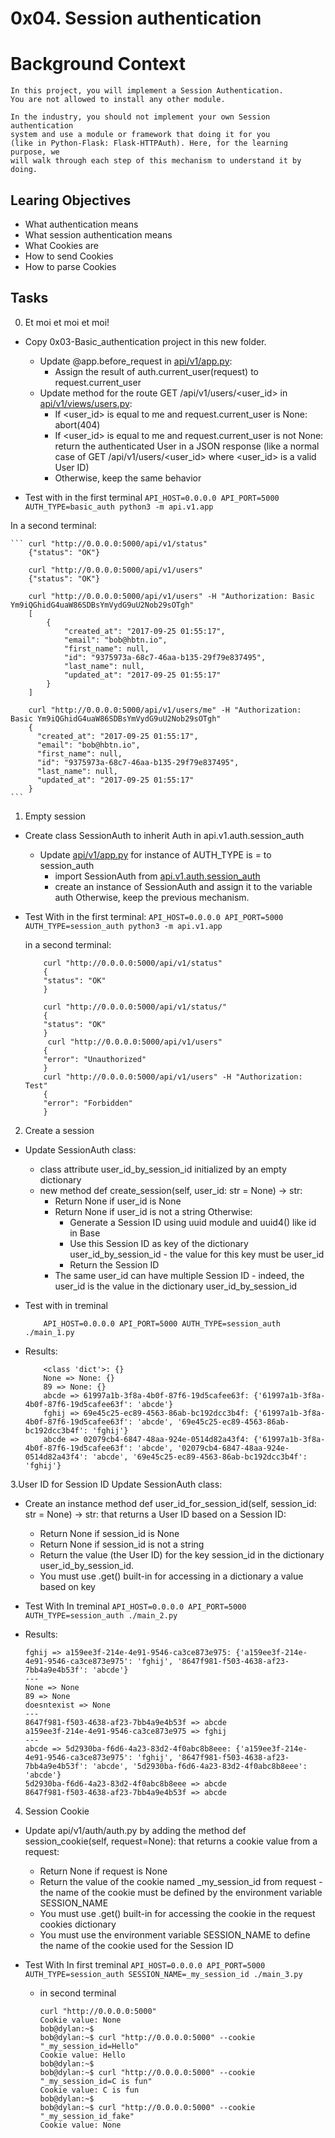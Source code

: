# 0x04. Session authentication

# Background Context
    In this project, you will implement a Session Authentication.
    You are not allowed to install any other module.

    In the industry, you should not implement your own Session authentication
    system and use a module or framework that doing it for you
    (like in Python-Flask: Flask-HTTPAuth). Here, for the learning purpose, we
    will walk through each step of this mechanism to understand it by doing.
## Learing Objectives
- What authentication means
- What session authentication means
- What Cookies are
- How to send Cookies
- How to parse Cookies

## Tasks

0. Et moi et moi et moi!
- Copy 0x03-Basic_authentication project in this new folder.
    - Update @app.before_request in [api/v1/app.py](https://github.com/Esoteric918/holbertonschool-web_back_end/blob/main/0x04-Session_authentication/api/v1/app.py):
        - Assign the result of auth.current_user(request) to request.current_user
    - Update method for the route GET /api/v1/users/<user_id> in [api/v1/views/users.py](https://github.com/Esoteric918/holbertonschool-web_back_end/blob/main/0x04-Session_authentication/api/v1/views/users.py):
        - If <user_id> is equal to me and request.current_user is None: abort(404)
        - If <user_id> is equal to me and request.current_user is not None: return the authenticated User in a JSON response (like a normal case of GET /api/v1/users/<user_id> where <user_id> is a valid User ID)
        - Otherwise, keep the same behavior

- Test with
    in the first terminal
     ```API_HOST=0.0.0.0 API_PORT=5000 AUTH_TYPE=basic_auth python3 -m api.v1.app```

In a second terminal:

    ``` curl "http://0.0.0.0:5000/api/v1/status"
        {"status": "OK"}

        curl "http://0.0.0.0:5000/api/v1/users"
        {"status": "OK"}

        curl "http://0.0.0.0:5000/api/v1/users" -H "Authorization: Basic Ym9iQGhidG4uaW86SDBsYmVydG9uU2Nob29sOTgh"
        [
            {
                "created_at": "2017-09-25 01:55:17",
                "email": "bob@hbtn.io",
                "first_name": null,
                "id": "9375973a-68c7-46aa-b135-29f79e837495",
                "last_name": null,
                "updated_at": "2017-09-25 01:55:17"
            }
        ]

        curl "http://0.0.0.0:5000/api/v1/users/me" -H "Authorization: Basic Ym9iQGhidG4uaW86SDBsYmVydG9uU2Nob29sOTgh"
        {
          "created_at": "2017-09-25 01:55:17",
          "email": "bob@hbtn.io",
          "first_name": null,
          "id": "9375973a-68c7-46aa-b135-29f79e837495",
          "last_name": null,
          "updated_at": "2017-09-25 01:55:17"
        }
    ```

1. Empty session
- Create class SessionAuth to inherit Auth in api.v1.auth.session_auth
    - Update [api/v1/app.py](https://github.com/Esoteric918/holbertonschool-web_back_end/blob/main/0x04-Session_authentication/api/v1/app.py) for instance of AUTH_TYPE is = to session_auth
        - import SessionAuth from [api.v1.auth.session_auth](https://github.com/Esoteric918/holbertonschool-web_back_end/blob/main/0x04-Session_authentication/api/v1/auth/session_auth.py)
        - create an instance of SessionAuth and assign it to the variable auth
Otherwise, keep the previous mechanism.

- Test With
    in the first terminal:
    ``` API_HOST=0.0.0.0 API_PORT=5000 AUTH_TYPE=session_auth python3 -m api.v1.app ```

    in a second terminal:
    ```
        curl "http://0.0.0.0:5000/api/v1/status"
        {
        "status": "OK"
        }

        curl "http://0.0.0.0:5000/api/v1/status/"
        {
        "status": "OK"
        }
         curl "http://0.0.0.0:5000/api/v1/users"
        {
        "error": "Unauthorized"
        }
        curl "http://0.0.0.0:5000/api/v1/users" -H "Authorization: Test"
        {
        "error": "Forbidden"
        }
    ```

2. Create a session
- Update SessionAuth class:
    - class attribute user_id_by_session_id initialized by an empty dictionary
    - new method def create_session(self, user_id: str = None) -> str:
        - Return None if user_id is None
        - Return None if user_id is not a string
        Otherwise:
            - Generate a Session ID using uuid module and uuid4() like id in Base
            - Use this Session ID as key of the dictionary user_id_by_session_id - the value for this key must be user_id
            - Return the Session ID
        - The same user_id can have multiple Session ID - indeed, the user_id is the value in the dictionary user_id_by_session_id

- Test with
    in treminal
    ```
        API_HOST=0.0.0.0 API_PORT=5000 AUTH_TYPE=session_auth ./main_1.py
    ```
- Results:
    ```
        <class 'dict'>: {}
        None => None: {}
        89 => None: {}
        abcde => 61997a1b-3f8a-4b0f-87f6-19d5cafee63f: {'61997a1b-3f8a-4b0f-87f6-19d5cafee63f': 'abcde'}
        fghij => 69e45c25-ec89-4563-86ab-bc192dcc3b4f: {'61997a1b-3f8a-4b0f-87f6-19d5cafee63f': 'abcde', '69e45c25-ec89-4563-86ab-bc192dcc3b4f': 'fghij'}
        abcde => 02079cb4-6847-48aa-924e-0514d82a43f4: {'61997a1b-3f8a-4b0f-87f6-19d5cafee63f': 'abcde', '02079cb4-6847-48aa-924e-0514d82a43f4': 'abcde', '69e45c25-ec89-4563-86ab-bc192dcc3b4f': 'fghij'}
    ```

3.User ID for Session ID
Update SessionAuth class:

- Create an instance method def user_id_for_session_id(self, session_id: str = None) -> str: that returns a User ID based on a Session ID:

    - Return None if session_id is None
    - Return None if session_id is not a string
    - Return the value (the User ID) for the key session_id in the dictionary user_id_by_session_id.
    - You must use .get() built-in for accessing in a dictionary a value based on key

- Test With
    In treminal
        ```
             API_HOST=0.0.0.0 API_PORT=5000 AUTH_TYPE=session_auth ./main_2.py
        ```
- Results:
    ```abcde => 8647f981-f503-4638-af23-7bb4a9e4b53f: {'8647f981-f503-4638-af23-7bb4a9e4b53f': 'abcde'}
    fghij => a159ee3f-214e-4e91-9546-ca3ce873e975: {'a159ee3f-214e-4e91-9546-ca3ce873e975': 'fghij', '8647f981-f503-4638-af23-7bb4a9e4b53f': 'abcde'}
    ---
    None => None
    89 => None
    doesntexist => None
    ---
    8647f981-f503-4638-af23-7bb4a9e4b53f => abcde
    a159ee3f-214e-4e91-9546-ca3ce873e975 => fghij
    ---
    abcde => 5d2930ba-f6d6-4a23-83d2-4f0abc8b8eee: {'a159ee3f-214e-4e91-9546-ca3ce873e975': 'fghij', '8647f981-f503-4638-af23-7bb4a9e4b53f': 'abcde', '5d2930ba-f6d6-4a23-83d2-4f0abc8b8eee': 'abcde'}
    5d2930ba-f6d6-4a23-83d2-4f0abc8b8eee => abcde
    8647f981-f503-4638-af23-7bb4a9e4b53f => abcde
    ```

4. Session Cookie
- Update api/v1/auth/auth.py by adding the method def session_cookie(self, request=None): that returns a cookie value from a request:

    - Return None if request is None
    - Return the value of the cookie named _my_session_id from request - the name of the cookie must be defined by the environment variable SESSION_NAME
    - You must use .get() built-in for accessing the cookie in the request cookies dictionary
    - You must use the environment variable SESSION_NAME to define the name of the cookie used for the Session ID
- Test With
    In first treminal
        ```
             API_HOST=0.0.0.0 API_PORT=5000 AUTH_TYPE=session_auth SESSION_NAME=_my_session_id ./main_3.py
        ```
    - in second terminal
        ```
        curl "http://0.0.0.0:5000"
        Cookie value: None
        bob@dylan:~$
        bob@dylan:~$ curl "http://0.0.0.0:5000" --cookie "_my_session_id=Hello"
        Cookie value: Hello
        bob@dylan:~$
        bob@dylan:~$ curl "http://0.0.0.0:5000" --cookie "_my_session_id=C is fun"
        Cookie value: C is fun
        bob@dylan:~$
        bob@dylan:~$ curl "http://0.0.0.0:5000" --cookie "_my_session_id_fake"
        Cookie value: None
        ```
